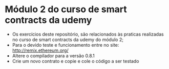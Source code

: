 # Módulo 2 do curso de smart contracts da udemy

-  Os exercícios deste repositório, são relacionados às praticas realizadas no curso de smart contracts da udemy do módulo 2;
-  Para o devido teste e funcionamento entre no site: http://remix.ethereum.org/
-  Altere o compilador para a versão 0.8.1
-  Crie um novo contrato e copie e cole o código a ser testado